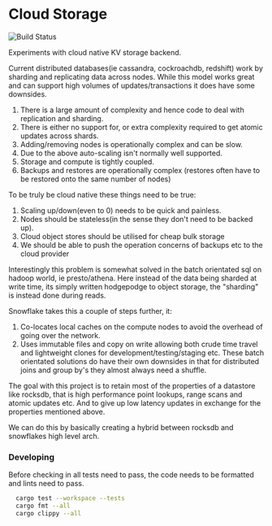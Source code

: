# Cloud Storage
![Build Status](https://github.com/incresql/cloud-storage/workflows/Test/badge.svg)

Experiments with cloud native KV storage backend.

Current distributed databases(ie cassandra, cockroachdb, redshift) work by sharding and replicating data across nodes.
While this model works great and can support high volumes of updates/transactions it does have some downsides.

1. There is a large amount of complexity and hence code to deal with replication and sharding.
2. There is either no support for, or extra complexity required to get atomic updates across shards.
3. Adding/removing nodes is operationally complex and can be slow.
4. Due to the above auto-scaling isn't normally well supported.
5. Storage and compute is tightly coupled.
6. Backups and restores are operationally complex (restores often have to be restored onto the same number of nodes)

To be truly be cloud native these things need to be true:
1. Scaling up/down(even to 0) needs to be quick and painless.
2. Nodes should be stateless(in the sense they don't need to be backed up).
3. Cloud object stores should be utilised for cheap bulk storage
4. We should be able to push the operation concerns of backups etc to the cloud provider

Interestingly this problem is somewhat solved in the batch orientated sql on hadoop world, ie presto/athena.
Here instead of the data being sharded at write time, its simply written hodgepodge to object storage, the "sharding" is instead done during
reads.

Snowflake takes this a couple of steps further, it:
1. Co-locates local caches on the compute nodes to avoid the overhead of going over the network.
2. Uses immutable files and copy on write allowing both crude time travel and lightweight clones for development/testing/staging etc.
These batch orientated solutions do have their own downsides in that for distributed joins and group by's they almost always need
a shuffle.

The goal with this project is to retain most of the properties of a datastore like rocksdb,
that is high performance point lookups, range scans and atomic updates etc.
And to give up low latency updates in exchange for the properties mentioned above.

We can do this by basically creating a hybrid between rocksdb and snowflakes high level arch.


### Developing
Before checking in all tests need to pass,
the code needs to be formatted and lints need to pass.
```sh
  cargo test --workspace --tests
  cargo fmt --all
  cargo clippy --all
```
